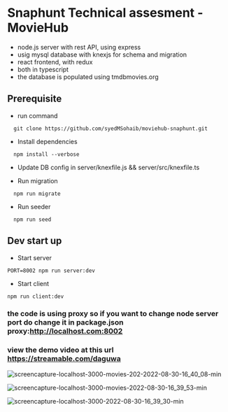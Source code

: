 # Snaphunt Technical assesment - MovieHub 

- node.js server with rest API, using express
- usig mysql database with knexjs for schema and migration 
- react frontend, with redux
- both in typescript
- the database is populated using tmdbmovies.org

## Prerequisite
- run command
```
  git clone https://github.com/syedMSohaib/moviehub-snaphunt.git
```

- Install dependencies
```
  npm install --verbose
```

- Update DB config in server/knexfile.js && server/src/knexfile.ts

- Run migration
```
  npm run migrate
```

- Run seeder
```
  npm run seed
```

## Dev start up
- Start server
```
PORT=8002 npm run server:dev
```
- Start client
```
npm run client:dev
```

### the code is using proxy so if you want to change node server port do change it in package.json proxy:http://localhost.com:8002


### view the demo video at this url https://streamable.com/daguwa


![screencapture-localhost-3000-movies-202-2022-08-30-16_40_08-min](https://user-images.githubusercontent.com/33151569/187427967-6a0fba71-355f-4e4e-8059-d87d5c46b502.png)

![screencapture-localhost-3000-movies-2022-08-30-16_39_53-min](https://user-images.githubusercontent.com/33151569/187427983-166e9328-01ff-4a82-844c-66874bd104b9.png)

![screencapture-localhost-3000-2022-08-30-16_39_30-min](https://user-images.githubusercontent.com/33151569/187428008-15a92f3f-85e2-4e1f-9b05-188c024fc5fd.png)
